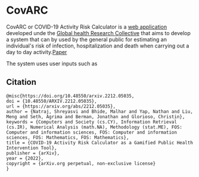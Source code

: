 # CovARC
CovARC or COVID-19 Activity Risk Calculator is a [web application](https://realsciencecommunity.shinyapps.io/riskcalculator/) developed unde the [Global health Research Collective](https://globalhealthresearchcollective.org/) that aims to develop a system that can by used by the general public for estimating an individual's risk of infection, hospitalization and death when carrying out a day to day activity.[Paper](https://www.researchsquare.com/article/rs-2372205/v1)

The system uses user inputs such as 

## Citation
```
@misc{https://doi.org/10.48550/arxiv.2212.05035,
doi = {10.48550/ARXIV.2212.05035},
url = {https://arxiv.org/abs/2212.05035},
author = {Natraj, Shreyasvi and Bhide, Malhar and Yap, Nathan and Liu, Meng and Seth, Agrima and Berman, Jonathan and Glorioso, Christin},
keywords = {Computers and Society (cs.CY), Information Retrieval (cs.IR), Numerical Analysis (math.NA), Methodology (stat.ME), FOS: Computer and information sciences, FOS: Computer and information sciences, FOS: Mathematics, FOS: Mathematics},
title = {COVID-19 Activity Risk Calculator as a Gamified Public Health Intervention Tool},
publisher = {arXiv},
year = {2022},
copyright = {arXiv.org perpetual, non-exclusive license}
}
```
